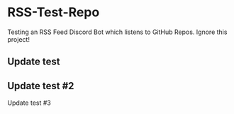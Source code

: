 # RSS-Test-Repo
Testing an RSS Feed Discord Bot which listens to GitHub Repos. Ignore this project!

Update test
--
Update test #2
--
Update test #3
